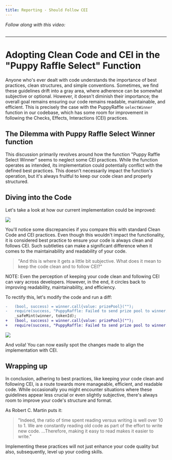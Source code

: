 ```yaml
---
title: Reporting - Should Follow CEI
---
```


_Follow along with this video:_

## 

---

# Adopting Clean Code and CEI in the "Puppy Raffle Select" Function

Anyone who's ever dealt with code understands the importance of best practices, clean structures, and simple conventions. Sometimes, we find these guidelines drift into a gray area, where adherence can be somewhat subjective or optional. However, it doesn't diminish their importance; the overall goal remains ensuring our code remains readable, maintainable, and efficient. This is precisely the case with the PuppyRaffle `selectWinner` function in our codebase, which has some room for improvement in following the Checks, Effects, Interactions (CEI) practices.

## The Dilemma with Puppy Raffle Select Winner function

This discussion primarily revolves around how the function "Puppy Raffle Select Winner" seems to neglect some CEI practices. While the function operates as intended, its implementation could potentially conflict with the defined best practices. This doesn't necessarily impact the function's operation, but it's always fruitful to keep our code clean and properly structured.

## Diving into the Code

Let's take a look at how our current implementation could be improved:

![](https://cdn.videotap.com/5fiDVN8c36MOJEsywdT0-39.47.png)

You'll notice some discrepancies if you compare this with standard Clean Code and CEI practices. Even though this wouldn't impact the functionality, it is considered best practice to ensure your code is always clean and follows CEI. Such subtleties can make a significant difference when it comes to the maintainability and readability of your code.

> "And this is where it gets a little bit subjective. What does it mean to keep the code clean and to follow CEI?"

NOTE: Even the perception of keeping your code clean and following CEI can vary across developers. However, in the end, it circles back to improving readability, maintainability, and efficiency.

To rectify this, let's modify the code and run a diff:

```diff
-   (bool, success) = winner.call{value: prizePool}("");
-   require(success, "PuppyRaffle: Failed to send prize pool to winner.");
    _safeMint(winner, tokenId);
+   (bool, success) = winner.call{value: prizePool}("");
+   require(success, "PuppyRaffle: Failed to send prize pool to winner.");
```

![](https://cdn.videotap.com/T19Kp2sgscV3fxvFNW9I-56.73.png)

And voila! You can now easily spot the changes made to align the implementation with CEI.

## Wrapping up

In conclusion, adhering to best practices, like keeping your code clean and following CEI, is a route towards more manageable, efficient, and readable code. While occasionally you might encounter situations where these guidelines appear less crucial or even slightly subjective, there's always room to improve your code's structure and format.

As Robert C. Martin puts it:

> "Indeed, the ratio of time spent reading versus writing is well over 10 to 1. We are constantly reading old code as part of the effort to write new code. ...Therefore, making it easy to read makes it easier to write."

Implementing these practices will not just enhance your code quality but also, subsequently, level up your coding skills.
